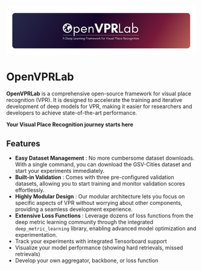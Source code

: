 ![1720110200313](image/README/1720110200313.png)

# OpenVPRLab

**OpenVPRLab** is a comprehensive open-source framework for visual place recognition (VPR). It is designed to accelerate the training and iterative development of deep models for VPR, making it easier for researchers and developers to achieve state-of-the-art performance.

**Your Visual Place Recognition journey starts here**

## Features

* **Easy Dataset Management** : No more cumbersome dataset downloads. With a single command, you can download the GSV-Cities dataset and start your experiments immediately.
* **Built-in Validation** : Comes with three pre-configured validation datasets, allowing you to start training and monitor validation scores effortlessly.
* **Highly Modular Design** : Our modular architecture lets you focus on specific aspects of VPR without worrying about other components, providing a seamless development experience.
* **Extensive Loss Functions** : Leverage dozens of loss functions from the deep metric learning community through the integrated `deep_metric_learning` library, enabling advanced model optimization and experimentation.
* Track your experiments with integrated Tensorboard support
* Visualize your model performance (showing hard retrievals, missed retrievals)
* Develop your own aggregator, backbone, or loss function